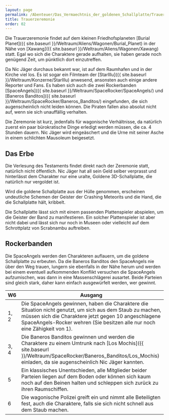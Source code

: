 ```yaml
---
layout: page
permalink: /Abenteuer/Das_Vermaechtnis_der_goldenen_Schallplatte/Trauerzeremonie
title: Trauerzeremonie
order: 02
---
```




Die Trauerzeremonie findet auf dem kleinen Friedhofsplaneten [Burial Planet]({{ site.baseurl }}/Weltraum/Aliens/Wagonen/Burial_Planet) in der Nähe von [Xawang]({{ site.baseurl }}/Weltraum/Aliens/Wagonen/Xawang) statt. Egal wo sich die Charaktere gerade aufhalten, sie haben gerade noch genügend Zeit, um pünktlich dort einzutreffen.

Da Nic Jäger durchaus bekannt war, ist auf dem Raumhafen und in der Kirche viel los. Es ist sogar ein Filmteam der [StarIllu]({{ site.baseurl }}/Weltraum/Konzerne/StarIllu) anwesend, ansonsten auch einige andere Reporter und Fans. Es haben sich auch die zwei Rockerbanden [SpaceAngels]({{ site.baseurl }}/Weltraum/SpaceRocker/SpaceAngels/) und [Baneros Banditos]({{ site.baseurl }}/Weltraum/SpaceRocker/Baneros_Banditos/) eingefunden, die sich augenscheinlich nicht leiden können. Die Piraten fallen also absolut nicht auf, wenn sie sich unauffällig verhalten.

Die Zeremonie ist kurz, jedenfalls für wagonische Verhältnisse, da natürlich zuerst ein paar bürokratische Dinge erledigt werden müssen, die ca. 4 Stunden dauern. Nic Jäger wird eingeäschert und die Urne mit seiner Asche in einem schlichten Mausoleum beigesetzt.

## Das Erbe

Die Verlesung des Testaments findet direkt nach der Zeremonie statt, natürlich nicht öffentlich. Nic Jäger hat all sein Geld selber verprasst und hinterlässt dem Charakter nur eine uralte, Goldene 3D-Schallplatte, die natürlich nur vergoldet ist.

Wird die goldene Schallplatte aus der Hülle genommen, erscheinen undeutliche Schemen der Geister der Crashing Meteorits und die Hand, die die Schallplatte hält, kribbelt.

Die Schallplatte lässt sich mit einem passenden Plattenspieler abspielen, um die Geister der Band zu manifestieren. Ein solcher Plattenspieler ist aber nicht dabei und lässt sich nur noch in Museen oder vielleicht auf dem Schrottplatz von Scrabnambu auftreiben.

## Rockerbanden

Die SpaceAngels werden den Charakteren auflauern, um die goldene Schallplatte zu erbeuten. Da die Baneros Banditos den SpaceAngels nie über den Weg trauen, lungern sie ebenfalls in der Nähe herum und werden bei einem eventuell aufkommenden Konflikt versuchen die SpaceAngels aufzumischen, was dann in eine Massenschlägerei ausartet. Beide Parteien sind gleich stark, daher kann einfach ausgewürfelt werden, wer gewinnt.

<table>
<thead>
<tr><th>W6</th><th>Ausgang</th></tr>
</thead>
<tbody>
<tr><td>1, 2</td><td>Die SpaceAngels gewinnen, haben die Charaktere die Situation nicht genutzt, um sich aus dem Staub zu machen, müssen sich die Charaktere jetzt gegen 10 angeschlagene SpaceAngels-Rocker wehren (Sie besitzen alle nur noch eine Zähigkeit von 1).</td></tr>
<tr><td>3, 4</td><td>Die Baneros Banditos gewinnen und werden die Charaktere zu einem Umtrunk nach [Los Mochis]({{ site.baseurl }}/Weltraum/SpaceRocker/Baneros_Banditos/Los_Mochis) einladen, da sie augenscheinlich Nic Jäger kannten.</td></tr>
<tr><td>5</td><td>Ein klassisches Unentschieden, alle Mitglieder beider Parteien liegen auf dem Boden oder können sich kaum noch auf den Beinen halten und schleppen sich zurück zu ihren Raumschiffen.</td></tr>
<tr><td>6</td><td>Die wagonische Polizei greift ein und nimmt alle Beteiligten fest, auch die Charaktere, falls sie sich nicht schnell aus dem Staub machen.</td></tr>
</tbody>
</table>
